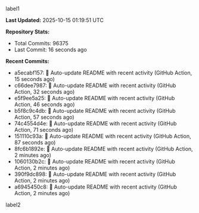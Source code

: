 
label1 
<!-- ACTIVITY_START -->
**Last Updated:** 2025-10-15 01:19:51 UTC

**Repository Stats:**
- Total Commits: 96375
- Last Commit: 16 seconds ago

**Recent Commits:**
- a5ecabf157: 🤖 Auto-update README with recent activity (GitHub Action, 15 seconds ago)
- c66dee7987: 🤖 Auto-update README with recent activity (GitHub Action, 32 seconds ago)
- e5f9ee5a25: 🤖 Auto-update README with recent activity (GitHub Action, 46 seconds ago)
- b5f8c9c4db: 🤖 Auto-update README with recent activity (GitHub Action, 57 seconds ago)
- 74c4554d4e: 🤖 Auto-update README with recent activity (GitHub Action, 71 seconds ago)
- 151110c93a: 🤖 Auto-update README with recent activity (GitHub Action, 87 seconds ago)
- 8fc6b1892e: 🤖 Auto-update README with recent activity (GitHub Action, 2 minutes ago)
- 1060130b2c: 🤖 Auto-update README with recent activity (GitHub Action, 2 minutes ago)
- 390f9dc898: 🤖 Auto-update README with recent activity (GitHub Action, 2 minutes ago)
- a6945450c8: 🤖 Auto-update README with recent activity (GitHub Action, 2 minutes ago)
<!-- ACTIVITY_END -->

label2
